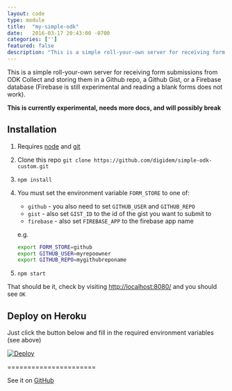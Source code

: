 ```yaml
---
layout: code
type: module
title:  "my-simple-odk"
date:   2016-03-17 20:43:00 -0700
categories: ['']
featured: false
description: "This is a simple roll-your-own server for receiving form submissions from ODK Collect and storing them in a Github repo, a Github Gist, or a Firebase database."
---
```


This is a simple roll-your-own server for receiving form submissions from ODK Collect and storing them in a Github repo, a Github Gist, or a Firebase database (Firebase is still experimental and reading a blank forms does not work).

**This is currently experimental, needs more docs, and will possibly break**

## Installation

1. Requires [node](https://nodejs.org/) and [git](http://git-scm.com/book/en/v2/Getting-Started-Installing-Git)

2. Clone this repo `git clone https://github.com/digidem/simple-odk-custom.git`

3. `npm install`

4. You must set the environment variable `FORM_STORE` to one of:
    - `github` - you also need to set `GITHUB_USER` and `GITHUB_REPO`
    - `gist` - also set `GIST_ID` to the id of the gist you want to submit to
    - `firebase` - also set `FIREBASE_APP` to the firebase app name
    
    e.g.

    ```bash
    export FORM_STORE=github
    export GITHUB_USER=myrepoowner
    export GITHUB_REPO=mygithubreponame
    ```
    
5. `npm start`

That should be it, check by visiting [http://localhost:8080/](http://localhost:8080/) and you should see `OK`

## Deploy on Heroku

Just click the button below and fill in the required environment variables (see above)

 [![Deploy](https://www.herokucdn.com/deploy/button.png)](https://heroku.com/deploy)

======================

See it on [GitHub](https://github.com/digidem/my-simple-odk)